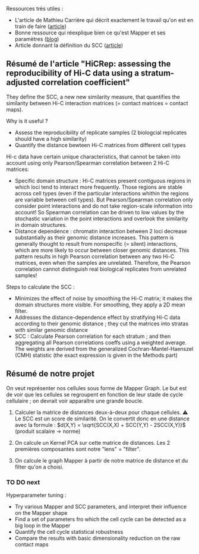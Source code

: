 Ressources très utiles :

- L'article de Mathieu Carrière qui décrit exactement le travail qu'on est en train de faire ([article](https://www.biorxiv.org/content/10.1101/486936v1.full))
- Bonne ressource qui réexplique bien ce qu'est Mapper et ses paramètres ([blog](https://medium.datadriveninvestor.com/the-mapper-algorithm-d0842f926658))
- Article donnant la définition du SCC ([article](https://pubmed.ncbi.nlm.nih.gov/28855260/))

## Résumé de l'article "HiCRep: assessing the reproducibility of Hi-C data using a stratum-adjusted correlation coefficient"

They define the SCC, a new new similarity measure, that quantifies the similarity between Hi-C interaction matrices (= contact matrices = contact maps).

Why is it useful ? 
- Assess the reproducibility of replicate samples (2 biologcial replicates should have a high similarity)
- Quantify the distance bewteen Hi-C matrices from different cell types

Hi-c data have certain unique characteristics, that cannot be taken into account using only Pearson/Spearman correlation between 2 Hi-C matrices:
- Specific domain structure : Hi-C matrices present contiguous regions in which loci tend to interact more frequently. Those regions are stable across cell types (even if the particular interactions whithin the regions are variable between cell types). But Pearson/Spearman correlation only consider point interactions and do not take region-scale information into account! So Spearman correlation can be driven to low values by the stochastic variation in the point interactions and overlook the similarity in domain structures.
- Distance dependence : chromatin interaction between 2 loci decrease substantially as their genomic distance increases. This pattern is generally thought to result from nonspecific (= silent) interactions, which are more likely to occur between closer genomic distances. This pattern results in high Pearson correlation between any two Hi-C matrices, even when the samples are unrelated. Therefore, the Pearson correlation cannot distinguish real biological replicates from unrelated samples!


Steps to calculate the SCC : 
- Minimizes the effect of noise by smoothing the Hi-C matrix; it makes the domain structures more visible. For smoothing, they apply a 2D mean filter.
- Addresses the distance-dependence effect by stratifying Hi-C data according to their genomic distance ; they cut the matrices into stratas with similar genomic distance
- SCC : Calculate Pearson correlation for each stratum ; and then aggregating all Pearson correlations coeffs using a weighted average. The weights are derived from the generalized Cochran-Mantel-Haenszel (CMH) statistic (the exact expression is given in the Methods part)

## Résumé de notre projet

On veut représenter nos cellules sous forme de Mapper Graph. Le but est de voir que les cellules se regroupent en fonction de leur stade de cycle cellulaire ; on devrait voir apparaître une grande boucle.  

1. Calculer la matrice de distances deux-à-deux pour chaque cellules. ⚠️ Le SCC est un score de similarité. On le convertit donc en une distance avec la formule : $d(X,Y) = \sqrt{SCC(X,X) + SCC(Y,Y) - 2SCC(X,Y)}$ (produit scalaire -> norme)

2. On calcule un Kernel PCA sur cette matrice de distances. Les 2 premières composantes sont notre "lens" = "filter".

3. On calcule le graph Mapper à partir de notre matrice de distance et du filter qu'on a choisi.

### TO DO next 

Hyperparameter tuning : 
- Try various Mapper and SCC parameters, and interpret their influence on the Mapper shape
- Find a set of parameters fro which the cell cycle can be detected as a big loop in the Mapper
- Quantify the cell cycle statistical robustness
- Compare the results with basic dimensionality reduction on the raw contact maps